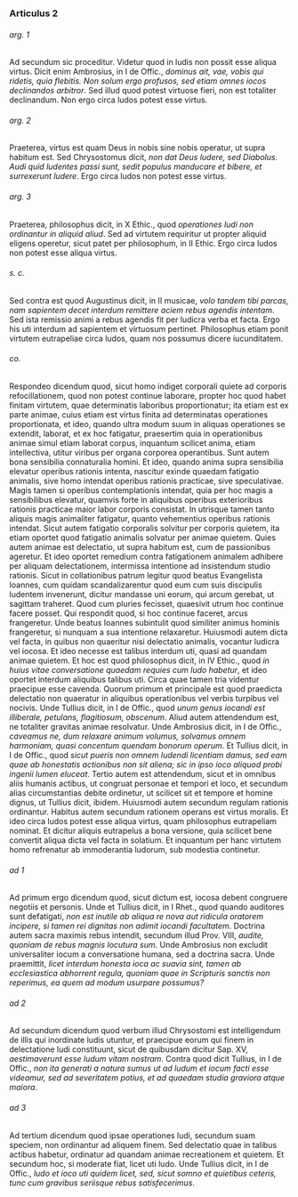 ### Articulus 2

###### arg. 1
Ad secundum sic proceditur. Videtur quod in ludis non possit esse aliqua virtus. Dicit enim Ambrosius, in I de Offic., *dominus ait, vae, vobis qui ridetis, quia flebitis. Non solum ergo profusos, sed etiam omnes iocos declinandos arbitror*. Sed illud quod potest virtuose fieri, non est totaliter declinandum. Non ergo circa ludos potest esse virtus.

###### arg. 2
Praeterea, virtus est quam Deus in nobis sine nobis operatur, ut supra habitum est. Sed Chrysostomus dicit, *non dat Deus ludere, sed Diabolus. Audi quid ludentes passi sunt, sedit populus manducare et bibere, et surrexerunt ludere*. Ergo circa ludos non potest esse virtus.

###### arg. 3
Praeterea, philosophus dicit, in X Ethic., quod *operationes ludi non ordinantur in aliquid aliud*. Sed ad virtutem requiritur ut propter aliquid eligens operetur, sicut patet per philosophum, in II Ethic. Ergo circa ludos non potest esse aliqua virtus.

###### s. c.
Sed contra est quod Augustinus dicit, in II musicae, *volo tandem tibi parcas, nam sapientem decet interdum remittere aciem rebus agendis intentam*. Sed ista remissio animi a rebus agendis fit per ludicra verba et facta. Ergo his uti interdum ad sapientem et virtuosum pertinet. Philosophus etiam ponit virtutem eutrapeliae circa ludos, quam nos possumus dicere iucunditatem.

###### co.
Respondeo dicendum quod, sicut homo indiget corporali quiete ad corporis refocillationem, quod non potest continue laborare, propter hoc quod habet finitam virtutem, quae determinatis laboribus proportionatur; ita etiam est ex parte animae, cuius etiam est virtus finita ad determinatas operationes proportionata, et ideo, quando ultra modum suum in aliquas operationes se extendit, laborat, et ex hoc fatigatur, praesertim quia in operationibus animae simul etiam laborat corpus, inquantum scilicet anima, etiam intellectiva, utitur viribus per organa corporea operantibus. Sunt autem bona sensibilia connaturalia homini. Et ideo, quando anima supra sensibilia elevatur operibus rationis intenta, nascitur exinde quaedam fatigatio animalis, sive homo intendat operibus rationis practicae, sive speculativae. Magis tamen si operibus contemplationis intendat, quia per hoc magis a sensibilibus elevatur, quamvis forte in aliquibus operibus exterioribus rationis practicae maior labor corporis consistat. In utrisque tamen tanto aliquis magis animaliter fatigatur, quanto vehementius operibus rationis intendat. Sicut autem fatigatio corporalis solvitur per corporis quietem, ita etiam oportet quod fatigatio animalis solvatur per animae quietem. Quies autem animae est delectatio, ut supra habitum est, cum de passionibus ageretur. Et ideo oportet remedium contra fatigationem animalem adhibere per aliquam delectationem, intermissa intentione ad insistendum studio rationis. Sicut in collationibus patrum legitur quod beatus Evangelista Ioannes, cum quidam scandalizarentur quod eum cum suis discipulis ludentem invenerunt, dicitur mandasse uni eorum, qui arcum gerebat, ut sagittam traheret. Quod cum pluries fecisset, quaesivit utrum hoc continue facere posset. Qui respondit quod, si hoc continue faceret, arcus frangeretur. Unde beatus Ioannes subintulit quod similiter animus hominis frangeretur, si nunquam a sua intentione relaxaretur. Huiusmodi autem dicta vel facta, in quibus non quaeritur nisi delectatio animalis, vocantur ludicra vel iocosa. Et ideo necesse est talibus interdum uti, quasi ad quandam animae quietem. Et hoc est quod philosophus dicit, in IV Ethic., quod *in huius vitae conversatione quaedam requies cum ludo habetur*, et ideo oportet interdum aliquibus talibus uti. Circa quae tamen tria videntur praecipue esse cavenda. Quorum primum et principale est quod praedicta delectatio non quaeratur in aliquibus operationibus vel verbis turpibus vel nocivis. Unde Tullius dicit, in I de Offic., quod *unum genus iocandi est illiberale, petulans, flagitiosum, obscenum*. Aliud autem attendendum est, ne totaliter gravitas animae resolvatur. Unde Ambrosius dicit, in I de Offic., *caveamus ne, dum relaxare animum volumus, solvamus omnem harmoniam, quasi concentum quendam bonorum operum*. Et Tullius dicit, in I de Offic., quod *sicut pueris non omnem ludendi licentiam damus, sed eam quae ab honestatis actionibus non sit aliena; sic in ipso ioco aliquod probi ingenii lumen eluceat*. Tertio autem est attendendum, sicut et in omnibus aliis humanis actibus, ut congruat personae et tempori et loco, et secundum alias circumstantias debite ordinetur, ut scilicet sit et tempore et homine dignus, ut Tullius dicit, ibidem. Huiusmodi autem secundum regulam rationis ordinantur. Habitus autem secundum rationem operans est virtus moralis. Et ideo circa ludos potest esse aliqua virtus, quam philosophus eutrapeliam nominat. Et dicitur aliquis eutrapelus a bona versione, quia scilicet bene convertit aliqua dicta vel facta in solatium. Et inquantum per hanc virtutem homo refrenatur ab immoderantia ludorum, sub modestia continetur.

###### ad 1
Ad primum ergo dicendum quod, sicut dictum est, iocosa debent congruere negotiis et personis. Unde et Tullius dicit, in I Rhet., quod quando auditores sunt defatigati, *non est inutile ab aliqua re nova aut ridicula oratorem incipere, si tamen rei dignitas non adimit iocandi facultatem*. Doctrina autem sacra maximis rebus intendit, secundum illud Prov. VIII, *audite, quoniam de rebus magnis locutura sum*. Unde Ambrosius non excludit universaliter iocum a conversatione humana, sed a doctrina sacra. Unde praemittit, *licet interdum honesta ioca ac suavia sint, tamen ab ecclesiastica abhorrent regula, quoniam quae in Scripturis sanctis non reperimus, ea quem ad modum usurpare possumus?*

###### ad 2
Ad secundum dicendum quod verbum illud Chrysostomi est intelligendum de illis qui inordinate ludis utuntur, et praecipue eorum qui finem in delectatione ludi constituunt, sicut de quibusdam dicitur Sap. XV, *aestimaverunt esse ludum vitam nostram*. Contra quod dicit Tullius, in I de Offic., *non ita generati a natura sumus ut ad ludum et iocum facti esse videamur, sed ad severitatem potius, et ad quaedam studia graviora atque maiora*.

###### ad 3
Ad tertium dicendum quod ipsae operationes ludi, secundum suam speciem, non ordinantur ad aliquem finem. Sed delectatio quae in talibus actibus habetur, ordinatur ad quandam animae recreationem et quietem. Et secundum hoc, si moderate fiat, licet uti ludo. Unde Tullius dicit, in I de Offic., *ludo et ioco uti quidem licet, sed, sicut somno et quietibus ceteris, tunc cum gravibus seriisque rebus satisfecerimus*.

